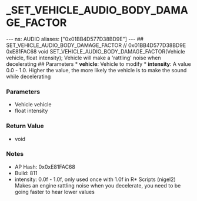 # _SET_VEHICLE_AUDIO_BODY_DAMAGE_FACTOR

--- ns: AUDIO aliases: ["0x01BB4D577D38BD9E"] --- ## SET_VEHICLE_AUDIO_BODY_DAMAGE_FACTOR  // 0x01BB4D577D38BD9E 0xE81FAC68 void SET_VEHICLE_AUDIO_BODY_DAMAGE_FACTOR(Vehicle vehicle, float intensity);  Vehicle will make a 'rattling' noise when decelerating  ## Parameters * **vehicle**: Vehicle to modify * **intensity**: A value 0.0 - 1.0. Higher the value, the more likely the vehicle is to make the sound while decelerating

### Parameters
* Vehicle vehicle
* float intensity

### Return Value
* void

### Notes
* AP Hash: 0x0xE81FAC68
* Build: 811
* intensity: 0.0f - 1.0f, only used once with 1.0f in R* Scripts (nigel2)
Makes an engine rattling noise when you decelerate, you need to be going faster to hear lower values

